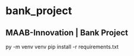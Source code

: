 # bank_project
MAAB-Innovation | Bank Project
-----
py -m venv venv
pip install -r requirements.txt
